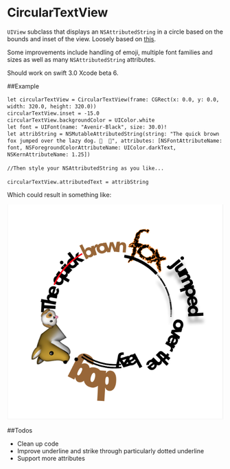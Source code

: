 # CircularTextView
`UIView` subclass that displays an `NSAttributedString` in a circle based on the bounds and inset of the view. Loosely based on [this](https://gist.github.com/warpling/fae69d61986c6b7b38f33b83d65de0ed).

Some improvements include handling of emoji, multiple font families and sizes as well as many `NSAttributedString` attributes. 

Should work on swift 3.0 Xcode beta 6.

##Example

```
let circularTextView = CircularTextView(frame: CGRect(x: 0.0, y: 0.0, width: 320.0, height: 320.0))
circularTextView.inset = -15.0
circularTextView.backgroundColor = UIColor.white
let font = UIFont(name: "Avenir-Black", size: 30.0)!
let attribString = NSMutableAttributedString(string: "The quick brown fox jumped over the lazy dog. 🐺  🐶", attributes: [NSFontAttributeName: font, NSForegroundColorAttributeName: UIColor.darkText, NSKernAttributeName: 1.25])

//Then style your NSAttributedString as you like... 

circularTextView.attributedText = attribString

```

Which could result in something like:

![screen shot](screenshot.png)

##Todos
- Clean up code
- Improve underline and strike through particularly dotted underline
- Support more attributes

